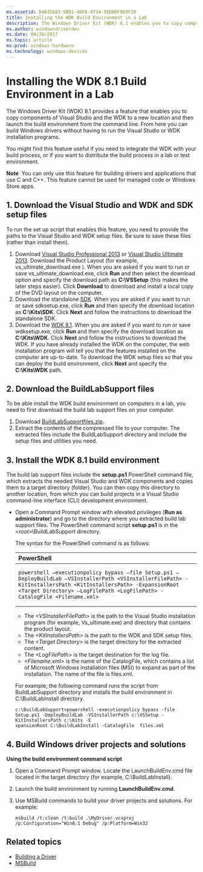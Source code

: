 ```yaml
---
ms.assetid: D4B35683-5BD1-40F8-9734-95DADF9E0F20
title: Installing the WDK Build Environment in a Lab
description: The Windows Driver Kit (WDK) 8.1 enables you to copy components of Visual Studio and the WDK to a new location and then launch the build environment from the command line.
ms.author: windowsdriverdev
ms.date: 04/20/2017
ms.topic: article
ms.prod: windows-hardware
ms.technology: windows-devices
---
```


# Installing the WDK 8.1 Build Environment in a Lab

The Windows Driver Kit (WDK) 8.1 provides a feature that enables you to copy components of Visual Studio and the WDK to a new location and then launch the build environment from the command line. From here you can build Windows drivers without having to run the Visual Studio or WDK installation programs.

You might find this feature useful if you need to integrate the WDK with your build process, or if you want to distribute the build process in a lab or test environment.

**Note**  You can only use this feature for building drivers and applications that use C and C++. This feature cannot be used for managed code or Windows Store apps.


## 1. Download the Visual Studio and WDK and SDK setup files


To run the set up script that enables this feature, you need to provide the paths to the Visual Studio and WDK setup files. Be sure to save these files (rather than install them).

1.  Download [Visual Studio Professional 2013](http://go.microsoft.com/fwlink/p/?linkid=316548) or [Visual Studio Ultimate 2013](http://go.microsoft.com/fwlink/p/?linkid=316520). Download the Product Layout (for example, vs\_ultimate\_download.exe ). When you are asked if you want to run or save vs\_ultimate\_download.exe, click **Run** and then select the download option and specify the download path as **C:\\VSSetup** (this makes the later steps easier). Click **Download** to download and install a local copy of the DVD layout on the computer.
2.  Download the standalone [SDK](http://go.microsoft.com/fwlink/p/?linkid=323507). When you are asked if you want to run or save sdksetup.exe, click **Run** and then specify the download location as **C:\\Kits\\SDK**. Click **Next** and follow the instructions to download the standalone SDK.
3.  Download the [WDK 8.1](http://go.microsoft.com/fwlink/p/?linkid=317353). When you are asked if you want to run or save wdksetup.exe, click **Run** and then specify the download location as **C:\\Kits\\WDK**. Click **Next** and follow the instructions to download the WDK. If you have already installed the WDK on the computer, the web installation program will tell you that the features installed on the computer are up-to-date. To download the WDK setup files so that you can deploy the build environment, click **Next** and specify the **C:\\Kits\\WDK** path.

## <span id="download_script"></span><span id="DOWNLOAD_SCRIPT"></span>2. Download the BuildLabSupport files


To be able install the WDK build environment on computers in a lab, you need to first download the build lab support files on your computer.

1.  Download [BuildLabSupportfiles.zip](http://go.microsoft.com/fwlink/p/?linkid=321805).
2.  Extract the contents of the compressed file to your computer. The extracted files include the BuildLabSupport directory and include the setup files and utilities you need.

## <span id="install_script"></span><span id="INSTALL_SCRIPT"></span>3. Install the WDK 8.1 build environment


The build lab support files include the **setup.ps1** PowerShell command file, which extracts the needed Visual Studio and WDK components and copies them to a target directory (folder). You can then copy this directory to another location, from which you can build projects in a Visual Studio command-line interface (CLI) development environment.

-   Open a Command Prompt window with elevated privileges (**Run as administrator**) and go to the directory where you extracted build lab support files. The PowerShell command script **setup.ps1** is in the &lt;*root*&gt;\\BuildLabSupport directory.

    The syntax for the PowerShell command is as follows:

    <span codelanguage="PowerShell"></span>
    <table>
    <colgroup>
    <col width="100%" />
    </colgroup>
    <thead>
    <tr class="header">
    <th align="left">PowerShell</th>
    </tr>
    </thead>
    <tbody>
    <tr class="odd">
    <td align="left"><pre><code>powershell –executionpolicy bypass –file Setup.ps1 –DeployBuildLab –VSInstallerPath &lt;VSInstallerFilePath&gt; -KitInstallersPath &lt;KitInstallersPath&gt; -ExpansionRoot &lt;Target Directory&gt; –LogFilePath &lt;LogFilePath&gt; -CatalogFile &lt;Filename.xml&gt;</code></pre></td>
    </tr>
    </tbody>
    </table>

    -   The *&lt;VSInstallerFilePath&gt;* is the path to the Visual Studio installation program (for example, Vs\_ultimate.exe) and directory that contains the product layout.
    -   The *&lt;KitInstallersPath&gt;* is the path to the WDK and SDK setup files.
    -   The *&lt;Target Directory&gt;* is the target directory for the extracted content.
    -   The *&lt;LogFilePath&gt;* is the target destination for the log file.
    -   *&lt;Filename.xml&gt;* is the name of the CatalogFile, which contains a list of Microsoft Windows installation files (MSI) to expand as part of the installation. The name of the file is files.xml.

    For example, the following command runs the script from BuildLabSupport directory and installs the build environment in C:\\BuildLabInstall directory.

    ```
    c:\BuildLabSupport>powershell -executionpolicy bypass -file Setup.ps1 -DeployBuildLab -VSInstallerPath c:\VSSetup -KitInstallersPath c:\Kits -E
    xpansionRoot C:\BuildLabInstall -CatalogFile  files.xml
    ```

## <span id="build_step"></span><span id="BUILD_STEP"></span>4. Build Windows driver projects and solutions


**Using the build environment command script**

1.  Open a Command Prompt window. Locate the LaunchBuildEnv.cmd file located in the target directory (for example, C:\\BuildLabInstall).
2.  Launch the build environment by running **LaunchBuildEnv.cmd**.
3.  Use MSBuild commands to build your driver projects and solutions. For example:

    ```
    msbuild /t:clean /t:build .\MyDriver.vcxproj /p:Configuration="Win8.1 Debug" /p:Platform=Win32
    ```

## <span id="related_topics"></span>Related topics


* [Building a Driver](building-a-driver.md)
* [MSBuild](http://go.microsoft.com/fwlink/p/?linkid=262804)
 

 






